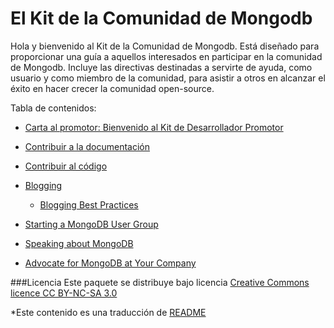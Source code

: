 El Kit de la Comunidad de Mongodb
====================================

Hola y bienvenido al Kit de la Comunidad de Mongodb. Está diseñado para proporcionar una guía a aquellos interesados en participar en la comunidad de Mongodb. Incluye las directivas destinadas a servirte de ayuda, como usuario y como miembro de la comunidad, para asistir a otros en alcanzar el éxito en hacer crecer la comunidad
open-source.

Tabla de contenidos:

* [Carta al promotor: Bienvenido al Kit de Desarrollador Promotor](Una%20carta%20al%20promotor.md)
* [Contribuir a la documentación](Contribuir%20a%20la%20documentaci%C3%B3n.md)
* [Contribuir al código](Contribuir%20al%20Codigo.md)


* [Blogging](Bloguear.md)
  * [Blogging Best Practices](Blogging%20Best%20Practices.md)
* [Starting a MongoDB User Group](MongoDB%20User%20Groups.md)
* [Speaking about MongoDB](Speaking%20About%20MongoDB.md)
* [Advocate for MongoDB at Your Company](At%20Your%20Company.md)

###Licencia
Este paquete se distribuye bajo licencia [Creative Commons licence CC BY-NC-SA 3.0](http://creativecommons.org/licenses/by-nc-sa/3.0/)

*Este contenido es una traducción de [README](README_en.md)
